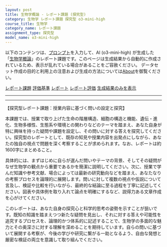 ```yaml
---
layout: post
title: 生物学概論 - レポート課題 (探究型)
category: 生物学 レポート課題 探究型 o3-mini-high
course_title: 生物学
category_name: レポート課題
assignment_type: 探究型
model_name: o3-mini-high
---
```


以下のコンテンツは、[プロンプト](https://github.com/takedatoshiyuki/synthetic_assignments/tree/main/generated/生物学/o3-mini-high/prompt_レポート課題-探究型.md)を入力して、AI (o3-mini-high) が生成した「[生物学概論](/contents/生物学/)」のレポート課題です。このページは生成結果から自動的に作成されているため、表示が乱れている場合があることをご容赦ください。
データセット作成の目的と利用上の注意および生成の方法については[About](/About)を御覧ください。

[レポート課題](../レポート課題-探究型)
[評価基準](../評価基準-探究型)
[レポート](../レポート-探究型)
[レポート評価](../レポート評価-探究型)
[生成結果のみを表示](https://github.com/takedatoshiyuki/synthetic_assignments/tree/main/generated/生物学/o3-mini-high/レポート課題-探究型.md)
  

***
***
  
【探究型レポート課題：授業内容に基づく問いの設定と探究】

本課題では、授業で取り上げた生命の階層構造、細胞の構造と機能、遺伝・進化、生物多様性、生態系や環境との関わりなどのテーマを踏まえ、あなた自身が特に興味を持った疑問や課題を設定し、その問いに対する答えを探究してください。探究型のレポートとして、既存の知見や授業内容を出発点にしながら、あなたの独自の視点で問題を深く考察することが求められます。なお、レポートは約1600字にまとめること。

具体的には、まずはじめに自らが選んだ問いやテーマの背景、そしてその疑問がなぜ生物学の観点から重要であるかを簡潔に説明してください。次に、授業で学んだ知識や参考文献、場合によっては最新の研究動向などを踏まえ、あなたなりの考察プロセスを論理的に展開します。問いに対して複数の視点や仮説について言及し、検証や比較を行いながら、最終的な結論に至る過程を丁寧に記述してください。図表や具体例を取り入れて論点を明確にするなど、説得力ある文章作成を心がけてください。

このレポートは、あなた自身の探究心と科学的思考の姿勢を示すことが狙いです。既知の知識を踏まえつつ新たな疑問を見出し、それに対する答えや可能性を追究するプロセスを、論理的かつ体系的に記述することで、生物学の多面的な魅力とその奥深さに対する理解を深めることを期待しています。自らの問いに基づいて展開する考察が、今後の学びや研究に繋がる一助となるよう、自由な発想と厳密な検証の両立を意識して取り組んでください。
